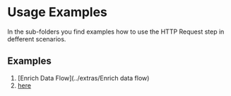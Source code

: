 # Usage Examples

In the sub-folders you find examples how to use the HTTP Request step in defferent scenarios. 

## Examples 

1. [Enrich Data Flow](../extras/Enrich data flow)
2. [here](extras/README.md)
